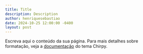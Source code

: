```yaml
---
title: Title
description: Description
author: henriquesebastiao
date: 2024-10-25 12:00:00 -0400
layout: post
---
```


Escreva aqui o conteúdo da sua página. Para mais detalhes sobre formatação, veja a [documentação](https://chirpy.cotes.page/posts/write-a-new-post/) do tema Chirpy.

